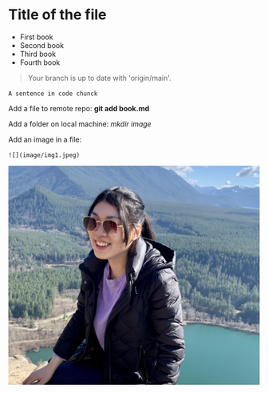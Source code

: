 # Title of the file

<ul>
  <li>First book</li>
  <li>Second book</li>
  <li>Third book</li>
  <li>Fourth book</li>
</ul>


> Your branch is up to date with 'origin/main'.

```
A sentence in code chunck
```
Add a file to remote repo: **git add book.md**

Add a folder on local machine: *mkdir image*


Add an image in a file:
```
![](image/img1.jpeg)
```

![](image/img1.jpeg)









